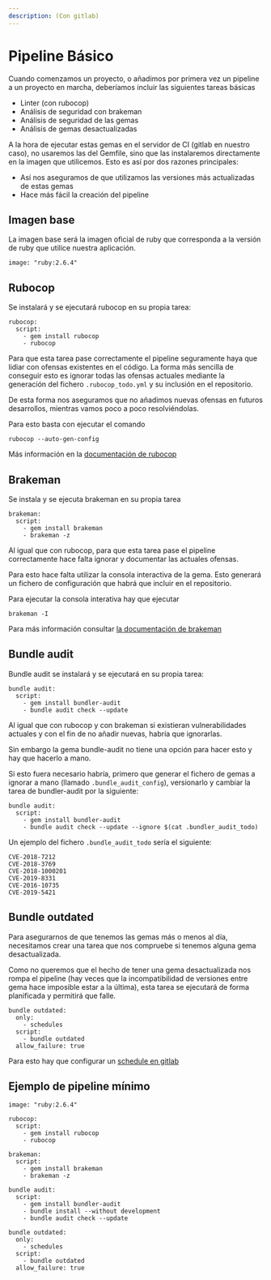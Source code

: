 ```yaml
---
description: (Con gitlab)
---
```


# Pipeline Básico

Cuando comenzamos un proyecto, o añadimos por primera vez un pipeline a un proyecto en marcha, deberíamos incluir las siguientes tareas básicas

* Linter \(con rubocop\)
* Análisis de seguridad con brakeman
* Análisis de seguridad de las gemas
* Análisis de gemas desactualizadas

A la hora de ejecutar estas gemas en el servidor de CI \(gitlab en nuestro caso\), no usaremos las del Gemfile, sino que las instalaremos directamente en la imagen que utilicemos. Esto es así por dos razones principales:

* Así nos aseguramos de que utilizamos las versiones más actualizadas de estas gemas
* Hace más fácil la creación del pipeline

## Imagen base

La imagen base será la imagen oficial de ruby que corresponda a la versión de ruby que utilice nuestra aplicación.

```text
image: "ruby:2.6.4"
```

## Rubocop

Se instalará y se ejecutará rubocop en su propia tarea:

```text
rubocop:
  script:
    - gem install rubocop
    - rubocop
```

Para que esta tarea pase correctamente el pipeline seguramente haya que lidiar con ofensas existentes en el código. La forma más sencilla de conseguir esto es ignorar todas las ofensas actuales mediante la generación del fichero `.rubocop_todo.yml` y su inclusión en el repositorio.

De esta forma nos aseguramos que no añadimos nuevas ofensas en futuros desarrollos, mientras vamos poco a poco resolviéndolas.

Para esto basta con ejecutar el comando

```text
rubocop --auto-gen-config
```

Más información en la [documentación de rubocop](https://github.com/rubocop-hq/rubocop/blob/master/manual/index.md)

## Brakeman

Se instala y se ejecuta brakeman en su propia tarea

```text
brakeman:
  script:
    - gem install brakeman
    - brakeman -z
```

Al igual que con rubocop, para que esta tarea pase el pipeline correctamente hace falta ignorar y documentar las actuales ofensas.

Para esto hace falta utilizar la consola interactiva de la gema. Esto generará un fichero de configuración que habrá que incluir en el repositorio.

Para ejecutar la consola interativa hay que ejecutar

```text
brakeman -I
```

Para más información consultar [la documentación de brakeman](https://brakemanscanner.org/docs/options/)

## Bundle audit

Bundle audit se instalará y se ejecutará en su propia tarea:

```text
bundle audit:
  script:
    - gem install bundler-audit
    - bundle audit check --update
```

Al igual que con rubocop y con brakeman si existieran vulnerabilidades actuales y con el fin de no añadir nuevas, habría que ignorarlas.

Sin embargo la gema bundle-audit no tiene una opción para hacer esto y hay que hacerlo a mano.

Si esto fuera necesario habría, primero que generar el fichero de gemas a ignorar a mano \(llamado `.bundle_audit_config`\), versionarlo y cambiar la tarea de bundler-audit por la siguiente:

```text
bundle audit:
  script:
    - gem install bundler-audit
    - bundle audit check --update --ignore $(cat .bundler_audit_todo)
```

Un ejemplo del fichero `.bundle_audit_todo` sería el siguiente:

```text
CVE-2018-7212
CVE-2018-3769
CVE-2018-1000201
CVE-2019-8331
CVE-2016-10735
CVE-2019-5421
```

## Bundle outdated

Para asegurarnos de que tenemos las gemas más o menos al día, necesitamos crear una tarea que nos compruebe si tenemos alguna gema desactualizada.

Como no queremos que el hecho de tener una gema desactualizada nos rompa el pipeline \(hay veces que la incompatibilidad de versiones entre gema hace imposible estar a la última\), esta tarea se ejecutará de forma planificada y permitirá que falle.

```text
bundle outdated:
  only:
    - schedules
  script:
    - bundle outdated
  allow_failure: true
```

Para esto hay que configurar un [schedule en gitlab](https://docs.gitlab.com/ee/user/project/pipelines/schedules.html)

## Ejemplo de pipeline mínimo

```text
image: "ruby:2.6.4"

rubocop:
  script:
    - gem install rubocop
    - rubocop

brakeman:
  script:
    - gem install brakeman
    - brakeman -z

bundle audit:
  script:
    - gem install bundler-audit
    - bundle install --without development
    - bundle audit check --update

bundle outdated:
  only:
    - schedules
  script:
    - bundle outdated
  allow_failure: true
```

